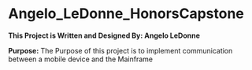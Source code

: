 # Angelo_LeDonne_HonorsCapstone

**This Project is Written and Designed By: Angelo LeDonne**

**Purpose:** The Purpose of this project is to implement communication between a mobile device and the Mainframe
